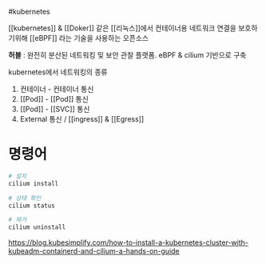 #kubernetes 

[[kubernetes]] & [[Doker]] 같은 [[리눅스]]에서 컨테이너용 네트워크 연결을 보호하기위해 [[eBPF]] 라는 기술을 사용하는 오픈소스 


**허블** : 완전히 분산된 네트워킹 및 보안 관찰 플랫폼. eBPF & cilium 기반으로 구축


kubernetes에서 네트워킹의 종류
1. 컨테이너 - 컨테이너 통신
2. [[Pod]] - [[Pod]] 통신
3. [[Pod]] - [[SVC]] 통신
4. External 통신 / [[ingress]] & [[Egress]]














# 명령어
```bash
# 설치
cilium install 

# 상태 확인
cilium status

# 제거
cilium uninstall 
```

https://blog.kubesimplify.com/how-to-install-a-kubernetes-cluster-with-kubeadm-containerd-and-cilium-a-hands-on-guide